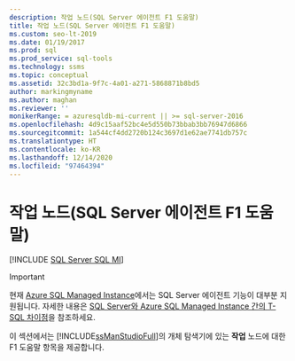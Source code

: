 ```yaml
---
description: 작업 노드(SQL Server 에이전트 F1 도움말)
title: 작업 노드(SQL Server 에이전트 F1 도움말)
ms.custom: seo-lt-2019
ms.date: 01/19/2017
ms.prod: sql
ms.prod_service: sql-tools
ms.technology: ssms
ms.topic: conceptual
ms.assetid: 32c3bd1a-9f7c-4a01-a271-5868871b8bd5
author: markingmyname
ms.author: maghan
ms.reviewer: ''
monikerRange: = azuresqldb-mi-current || >= sql-server-2016
ms.openlocfilehash: 4d9c15aaf52bc4e5d550b73bbab3bb76947d6866
ms.sourcegitcommit: 1a544cf4dd2720b124c3697d1e62ae7741db757c
ms.translationtype: HT
ms.contentlocale: ko-KR
ms.lasthandoff: 12/14/2020
ms.locfileid: "97464394"
---
```

# <a name="jobs-node-sql-server-agent-f1-help"></a>작업 노드(SQL Server 에이전트 F1 도움말)
[!INCLUDE [SQL Server SQL MI](../../includes/applies-to-version/sql-asdbmi.md)]

> [!IMPORTANT]  
> 현재 [Azure SQL Managed Instance](/azure/sql-database/sql-database-managed-instance)에서는 SQL Server 에이전트 기능이 대부분 지원됩니다. 자세한 내용은 [SQL Server와 Azure SQL Managed Instance 간의 T-SQL 차이점](/azure/sql-database/sql-database-managed-instance-transact-sql-information#sql-server-agent)을 참조하세요.

 이 섹션에서는 [!INCLUDE[ssManStudioFull](../../includes/ssmanstudiofull-md.md)]의 개체 탐색기에 있는 **작업** 노드에 대한 F1 도움말 항목을 제공합니다.  
